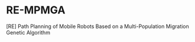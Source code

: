 # RE-MPMGA
[RE] Path Planning of Mobile Robots Based on a Multi-Population Migration Genetic Algorithm
